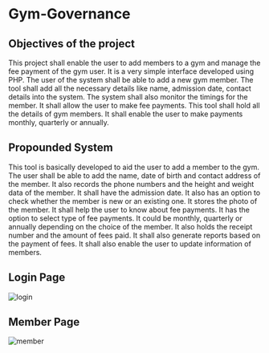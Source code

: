 # Gym-Governance

## Objectives of the project

This project shall enable the user to add members to a gym and manage the fee payment of the gym user. It is a very simple interface developed using PHP. The user of the system shall be able to add a new gym member. The tool shall add all the necessary details like name, admission date, contact details into the system. The system shall also monitor the timings for the member. It shall allow the user to make fee payments. This tool shall hold all the details of gym members. It shall enable the user to make payments monthly, quarterly or annually. 

## Propounded System

This tool is basically developed to aid the user to add a member to the gym. The user shall be able to add the name, date of birth and contact address of the member. It also records the phone numbers and the height and weight data of the member. It shall have the admission date. It also has an option to check whether the member is new or an existing one. It stores the photo of the member. It shall help the user to know about fee payments. It has the option to select type of fee payments. It could be monthly, quarterly or annually depending on the choice of the member. It also holds the receipt number and the amount of fees paid. It shall also generate reports based on the payment of fees. It shall also enable the user to update information of members.

## Login Page

![login](https://user-images.githubusercontent.com/48705321/88834586-b4458580-d1f1-11ea-894a-c495af0b9826.png)

## Member Page

![member](https://user-images.githubusercontent.com/48705321/88834782-f242a980-d1f1-11ea-8beb-430c998f64af.png)
